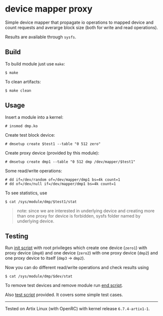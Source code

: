 # device mapper proxy

Simple device mapper that propagate io operations to mapped device and count requests and averarge block size (both for write and read operations).

Results are available through `sysfs`.

## Build

To build module just use `make`:

```console
$ make
```

To clean artifacts:

```console
$ make clean
```

## Usage

Insert a module into a kernel:

```console
# insmod dmp.ko
```

Create test block device:

```console
# dmsetup create $test1 --table "0 512 zero"
```

Create proxy device (provided by this module):

```console
# dmsetup create dmp1 --table "0 512 dmp /dev/mapper/$test1"
```

Some read/write operations: 

```console
# dd if=/dev/random of=/dev/mapper/dmp1 bs=4k count=1
# dd of=/dev/null if=/dev/mapper/dmp1 bs=4k count=1
```

To see statistics, use 

```console
$ cat /sys/module/dmp/$test1/stat
```

> note: since we are interested in underlying device and creating more than one proxy for device is forbidden, sysfs folder named by underlying device.

## Testing

Run [init script](init.sh) with root privileges which create one device (`zero1`) with proxy device (`dmp0`) and one device (`zero2`) with one proxy device (`dmp2`) and one proxy device to itself (`dmp3` -> `dmp2`).

Now you can do different read/write operations and check results using 
```console 
$ cat /sys/module/dmp/$dev/stat
```

To remove test devices and remove module run [end script](end.sh).

Also [test script](test.sh) provided. It covers some simple test cases.

---
Tested on Artix Linux (with OpenRC) with kernel release `6.7.4-artix1-1`.